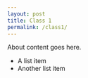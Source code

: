 ```yaml
---
layout: post
title: Class 1
permalink: /class1/
---
```


About content goes here.

* A list item
* Another list item
